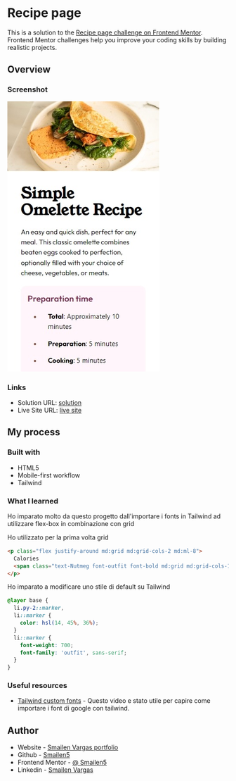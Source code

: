 # Recipe page

This is a solution to the [Recipe page challenge on Frontend Mentor](https://www.frontendmentor.io/challenges/recipe-page-KiTsR8QQKm). Frontend Mentor challenges help you improve your coding skills by building realistic projects.


## Overview

### Screenshot

![smartphone](./screenshot/Smartphone.jpeg)
<!-- ![desktop](./screenshot/desktop.jpeg) -->


### Links

- Solution URL: [solution](https://github.com/Smailen5/Frontend-Mentor-Challenge/tree/main/packages/recipe-page-main-main)
- Live Site URL: [live site](https://smailen5.github.io/Frontend-Mentor-Challenge/recipe-page-main-main/)

## My process

### Built with

- HTML5
- Mobile-first workflow
- Tailwind


### What I learned

Ho imparato molto da questo progetto dall'importare i fonts in Tailwind ad utilizzare flex-box in combinazione con grid

Ho utilizzato per la prima volta grid
```html
<p class="flex justify-around md:grid md:grid-cols-2 md:ml-8">
  Calories
  <span class="text-Nutmeg font-outfit font-bold md:grid md:grid-cols-1">277kcal</span>
</p>
```
Ho imparato a modificare uno stile di default su Tailwind
```css
@layer base {
  li.py-2::marker,
  li::marker {
    color: hsl(14, 45%, 36%);
  }
  li::marker {
    font-weight: 700;
    font-family: 'outfit', sans-serif;
  }
}
```


### Useful resources

- [Tailwind custom fonts](https://www.youtube.com/watch?v=arfDRUIZOiw&ab_channel=NetNinja) - Questo video e stato utile per capire come importare i font di google con tailwind.


## Author

- Website - [Smailen Vargas portfolio](https://smailenvargas.com/)
- Github - [Smailen5](https://github.com/Smailen5)
- Frontend Mentor - [@ Smailen5](https://www.frontendmentor.io/profile/Smailen5)
- Linkedin - [Smailen Vargas](https://www.linkedin.com/in/smailen-vargas/)
